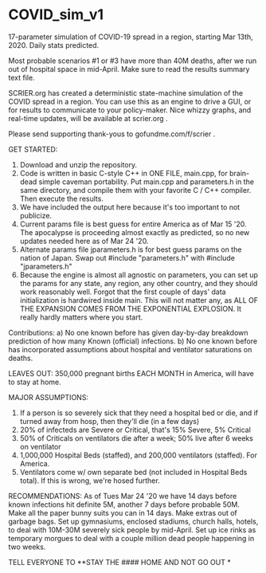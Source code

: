 # COVID_sim_v1
17-parameter simulation of COVID-19 spread in a region, starting Mar 13th, 2020.  Daily stats predicted.

Most probable scenarios #1 or #3 have more than 40M deaths, after we run out of hospital space in mid-April.
Make sure to read the results summary text file.

SCRIER.org has created a deterministic state-machine simulation of the COVID spread in a region.
You can use this as an engine to drive a GUI, or for results to communicate to your policy-maker.
Nice whizzy graphs, and real-time updates, will be available at scrier.org .


Please send supporting thank-yous to gofundme.com/f/scrier  .  

GET STARTED:
1.  Download and unzip the repository.
2.  Code is written in basic C-style C++ in ONE FILE, main.cpp, for brain-dead simple caveman portability.
    Put main.cpp and parameters.h in the same directory, and compile them with your favorite C / C++ compiler.
    Then execute the results.
3.  We have included the output here because it's too important to not publicize.
4.  Current params file is best guess for entire America as of Mar 15 '20.
    The apocalypse is proceeding almost exactly as predicted, so no new updates needed here as of Mar 24 '20.
5.  Alternate params file jparameters.h is for best guess params on the nation of Japan.
    Swap out #include "parameters.h"  with #include "jparameters.h"
6.  Because the engine is almost all agnostic on parameters, you can set up the params
    for any state, any region, any other country, and they should work reasonably well.
    Forgot that the first couple of days' data initialization is hardwired inside main.
    This will not matter any, as ALL OF THE EXPANSION COMES FROM THE EXPONENTIAL EXPLOSION.
    It really hardly matters where you start.
    
 Contributions: 
 a) No one known before has given day-by-day breakdown prediction of how many Known (official) infections.
 b) No one known before has incorporated assumptions about hospital and ventilator saturations on deaths.
 
 LEAVES OUT:
 350,000 pregnant births EACH MONTH in America, will have to stay at home.
 
 MAJOR ASSUMPTIONS:
1.  If a person is so severely sick that they need a hospital bed or die, and if turned away from hosp, then they'll die (in a few days)
2. 20% of infecteds are Severe or Critical, that's 15% Severe, 5% Critical
3. 50% of Criticals on ventilators die after a week; 50% live after 6 weeks on ventilator
4. 1,000,000 Hospital Beds (staffed), and 200,000 ventilators (staffed).  For America.
5. Ventilators come w/ own separate bed (not included in Hospital Beds total).  If this is wrong, we're hosed further.
 
 RECOMMENDATIONS:
 As of Tues Mar 24 '20 we have 14 days before known infections hit definite 5M, another 7 days before probable 50M.
 Make all the paper bunny suits you can in 14 days.  Make extras out of garbage bags.
 Set up gymnasiums, enclosed stadiums, church halls, hotels, to deal with 10M-30M severely sick people by mid-April.
 Set up ice rinks as temporary morgues to deal with a couple million dead people happening in two weeks.
 
 TELL EVERYONE TO **STAY THE #### HOME AND NOT GO OUT *
